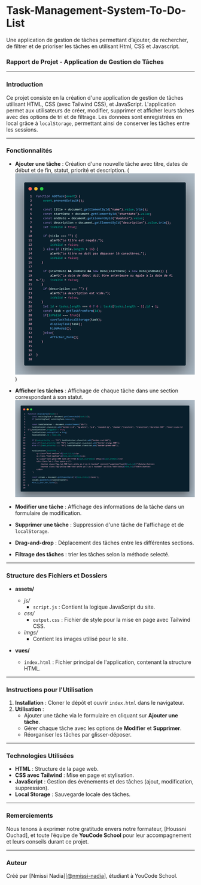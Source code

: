 # Task-Management-System-To-Do-List
Une application de gestion de tâches permettant d’ajouter, de rechercher, de filtrer et de prioriser les tâches en utilisant Html, CSS et Javascript.

### Rapport de Projet - Application de Gestion de Tâches

---

### Introduction

Ce projet consiste en la création d'une application de gestion de tâches utilisant HTML, CSS (avec Tailwind CSS), et JavaScript. L'application permet aux utilisateurs de créer, modifier, supprimer et afficher leurs tâches avec des options de tri et de filtrage. Les données sont enregistrées en local grâce à `localStorage`, permettant ainsi de conserver les tâches entre les sessions.

---

### Fonctionnalités

- **Ajouter une tâche** : Création d'une nouvelle tâche avec titre, dates de début et de fin, statut, priorité et description.
  (![Code pour la Fonction pour ajouter une nouvelle tâche](image.png))
- **Afficher les tâches** : Affichage de chaque tâche dans une section correspondant à son statut.
  ![code pour la Fonction pour afficher une nouvelle tâche](image-1.png)
- **Modifier une tâche** : Affichage des informations de la tâche dans un formulaire de modification.
  
- **Supprimer une tâche** : Suppression d'une tâche de l'affichage et de `localStorage`.
- **Drag-and-drop** : Déplacement des tâches entre les différentes sections.
- **Filtrage des tâches** : trier les tâches selon la méthode selecté.

---

### Structure des Fichiers et Dossiers

- **assets/**
  - *js/*
      - `script.js` : Contient la logique JavaScript du site.
  - *css/*
      - `output.css` : Fichier de style pour la mise en page avec Tailwind CSS.
  - *imgs/*
      - Contient les images utilisé pour le site.

- **vues/**
  - `index.html` : Fichier principal de l'application, contenant la structure HTML.

---

### Instructions pour l'Utilisation

1. **Installation** : Cloner le dépôt et ouvrir `index.html` dans le navigateur.
2. **Utilisation** : 
   - Ajouter une tâche via le formulaire en cliquant sur **Ajouter une tâche**.
   - Gérer chaque tâche avec les options de **Modifier** et **Supprimer**.
   - Réorganiser les tâches par glisser-déposer.

---

### Technologies Utilisées

- **HTML** : Structure de la page web.
- **CSS avec Tailwind** : Mise en page et stylisation.
- **JavaScript** : Gestion des événements et des tâches (ajout, modification, suppression).
- **Local Storage** : Sauvegarde locale des tâches.

---

### Remerciements

Nous tenons à exprimer notre gratitude envers notre formateur, [Houssni Ouchad], et toute l’équipe de **YouCode School** pour leur accompagnement et leurs conseils durant ce projet.

--- 

### Auteur

Créé par [Nmissi Nadia][[@nmissi-nadia](https://github.com/nmissi-nadia)], étudiant à YouCode School.